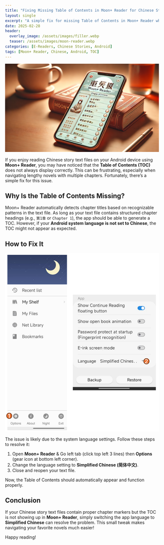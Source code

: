 ```yaml
---
title: "Fixing Missing Table of Contents in Moon+ Reader for Chinese Story Text Files"
layout: single
excerpt: "A simple fix for missing Table of Contents in Moon+ Reader when reading Chinese story text files."
date: 2025-02-28
header:
  overlay_image: /assets/images/filler.webp
  teaser: /assets/images/moon-reader.webp
categories: [E-Readers, Chinese Stories, Android]
tags: [Moon+ Reader, Chinese, Android, TOC]
---
```


![moon](https://raw.githubusercontent.com/mattchoo2/mattchoo2.github.io/main/assets/images/moon-reader.webp)

If you enjoy reading Chinese story text files on your Android device using **Moon+ Reader**, you may have noticed that the **Table of Contents (TOC)** does not always display correctly. This can be frustrating, especially when navigating lengthy novels with multiple chapters. Fortunately, there’s a simple fix for this issue.

## Why Is the Table of Contents Missing?
Moon+ Reader automatically detects chapter titles based on recognizable patterns in the text file. As long as your text file contains structured chapter headings (e.g., `第1章` or `Chapter 1`), the app should be able to generate a TOC. However, if your **Android system language is not set to Chinese**, the TOC might not appear as expected.

## How to Fix It

![menuimage](https://raw.githubusercontent.com/mattchoo2/mattchoo2.github.io/main/assets/images/moon-reader-toc.png)

The issue is likely due to the system language settings. Follow these steps to resolve it:

1. Open **Moon+ Reader** & Go left tab (click top left 3 lines) then **Options** (gear icon at bottom left corner).
2. Change the language setting to **Simplified Chinese (简体中文)**.
3. Close and reopen your text file.

Now, the Table of Contents should automatically appear and function properly.

## Conclusion
If your Chinese story text files contain proper chapter markers but the TOC is not showing up in **Moon+ Reader**, simply switching the app language to **Simplified Chinese** can resolve the problem. This small tweak makes navigating your favorite novels much easier!

Happy reading!

